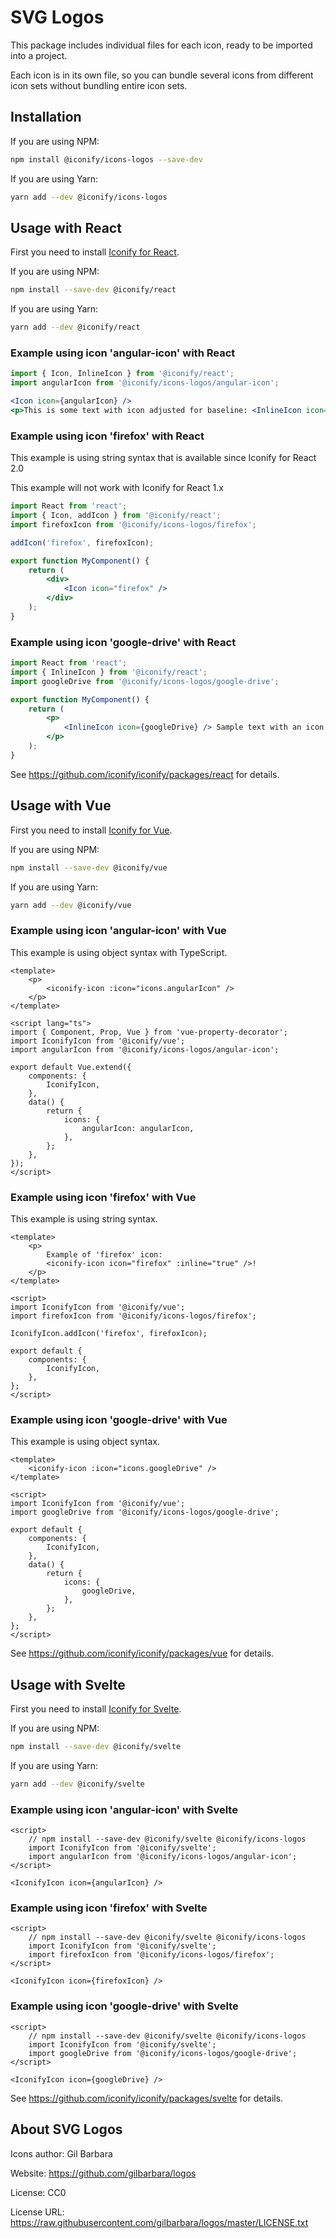 # SVG Logos

This package includes individual files for each icon, ready to be imported into a project.

Each icon is in its own file, so you can bundle several icons from different icon sets without bundling entire icon sets.

## Installation

If you are using NPM:

```bash
npm install @iconify/icons-logos --save-dev
```

If you are using Yarn:

```bash
yarn add --dev @iconify/icons-logos
```

## Usage with React

First you need to install [Iconify for React](https://github.com/iconify/iconify/packages/react).

If you are using NPM:

```bash
npm install --save-dev @iconify/react
```

If you are using Yarn:

```bash
yarn add --dev @iconify/react
```

### Example using icon 'angular-icon' with React

```js
import { Icon, InlineIcon } from '@iconify/react';
import angularIcon from '@iconify/icons-logos/angular-icon';
```

```jsx
<Icon icon={angularIcon} />
<p>This is some text with icon adjusted for baseline: <InlineIcon icon={angularIcon} /></p>
```

### Example using icon 'firefox' with React

This example is using string syntax that is available since Iconify for React 2.0

This example will not work with Iconify for React 1.x

```jsx
import React from 'react';
import { Icon, addIcon } from '@iconify/react';
import firefoxIcon from '@iconify/icons-logos/firefox';

addIcon('firefox', firefoxIcon);

export function MyComponent() {
	return (
		<div>
			<Icon icon="firefox" />
		</div>
	);
}
```

### Example using icon 'google-drive' with React

```jsx
import React from 'react';
import { InlineIcon } from '@iconify/react';
import googleDrive from '@iconify/icons-logos/google-drive';

export function MyComponent() {
	return (
		<p>
			<InlineIcon icon={googleDrive} /> Sample text with an icon.
		</p>
	);
}
```

See https://github.com/iconify/iconify/packages/react for details.

## Usage with Vue

First you need to install [Iconify for Vue](https://github.com/iconify/iconify/packages/vue).

If you are using NPM:

```bash
npm install --save-dev @iconify/vue
```

If you are using Yarn:

```bash
yarn add --dev @iconify/vue
```

### Example using icon 'angular-icon' with Vue

This example is using object syntax with TypeScript.

```vue
<template>
	<p>
		<iconify-icon :icon="icons.angularIcon" />
	</p>
</template>

<script lang="ts">
import { Component, Prop, Vue } from 'vue-property-decorator';
import IconifyIcon from '@iconify/vue';
import angularIcon from '@iconify/icons-logos/angular-icon';

export default Vue.extend({
	components: {
		IconifyIcon,
	},
	data() {
		return {
			icons: {
				angularIcon: angularIcon,
			},
		};
	},
});
</script>
```

### Example using icon 'firefox' with Vue

This example is using string syntax.

```vue
<template>
	<p>
		Example of 'firefox' icon:
		<iconify-icon icon="firefox" :inline="true" />!
	</p>
</template>

<script>
import IconifyIcon from '@iconify/vue';
import firefoxIcon from '@iconify/icons-logos/firefox';

IconifyIcon.addIcon('firefox', firefoxIcon);

export default {
	components: {
		IconifyIcon,
	},
};
</script>
```

### Example using icon 'google-drive' with Vue

This example is using object syntax.

```vue
<template>
	<iconify-icon :icon="icons.googleDrive" />
</template>

<script>
import IconifyIcon from '@iconify/vue';
import googleDrive from '@iconify/icons-logos/google-drive';

export default {
	components: {
		IconifyIcon,
	},
	data() {
		return {
			icons: {
				googleDrive,
			},
		};
	},
};
</script>
```

See https://github.com/iconify/iconify/packages/vue for details.

## Usage with Svelte

First you need to install [Iconify for Svelte](https://github.com/iconify/iconify/packages/svelte).

If you are using NPM:

```bash
npm install --save-dev @iconify/svelte
```

If you are using Yarn:

```bash
yarn add --dev @iconify/svelte
```

### Example using icon 'angular-icon' with Svelte

```svelte
<script>
    // npm install --save-dev @iconify/svelte @iconify/icons-logos
    import IconifyIcon from '@iconify/svelte';
    import angularIcon from '@iconify/icons-logos/angular-icon';
</script>

<IconifyIcon icon={angularIcon} />
```

### Example using icon 'firefox' with Svelte

```svelte
<script>
    // npm install --save-dev @iconify/svelte @iconify/icons-logos
    import IconifyIcon from '@iconify/svelte';
    import firefoxIcon from '@iconify/icons-logos/firefox';
</script>

<IconifyIcon icon={firefoxIcon} />
```

### Example using icon 'google-drive' with Svelte

```svelte
<script>
    // npm install --save-dev @iconify/svelte @iconify/icons-logos
    import IconifyIcon from '@iconify/svelte';
    import googleDrive from '@iconify/icons-logos/google-drive';
</script>

<IconifyIcon icon={googleDrive} />
```

See https://github.com/iconify/iconify/packages/svelte for details.

## About SVG Logos

Icons author: Gil Barbara

Website: https://github.com/gilbarbara/logos

License: CC0

License URL: https://raw.githubusercontent.com/gilbarbara/logos/master/LICENSE.txt
